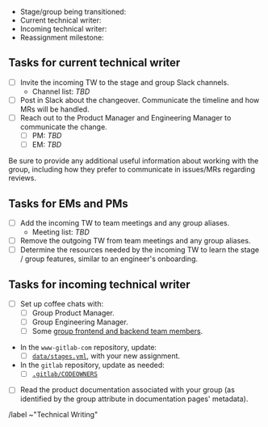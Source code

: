<!-- The issue name should be in the form: Transition [stage]/[group] TW assignment to [new writer] -->
<!-- Create separate issues for each group being transitioned to a different technical writer. -->

- Stage/group being transitioned: 
- Current technical writer: 
- Incoming technical writer: 
- Reassignment milestone: 

## Tasks for current technical writer

- [ ] Invite the incoming TW to the stage and group Slack channels.
  - Channel list: _TBD_
- [ ] Post in Slack about the changeover. Communicate the timeline and how MRs will be handled.
- [ ] Reach out to the Product Manager and Engineering Manager to communicate the change.
  - [ ] PM: _TBD_
  - [ ] EM: _TBD_

Be sure to provide any additional useful information about working with the group, including
how they prefer to communicate in issues/MRs regarding reviews.

## Tasks for EMs and PMs

- [ ] Add the incoming TW to team meetings and any group aliases.
  - Meeting list: _TBD_
- [ ] Remove the outgoing TW from team meetings and any group aliases.
- [ ] Determine the resources needed by the incoming TW to learn the stage / group
  features, similar to an engineer's onboarding.

## Tasks for incoming technical writer

- [ ] Set up coffee chats with:
  - [ ] Group Product Manager.
  - [ ] Group Engineering Manager.
  - [ ] Some [group frontend and backend team members](https://about.gitlab.com/handbook/product/categories/).
- In the `www-gitlab-com` repository, update:
  - [ ] [`data/stages.yml`](https://gitlab.com/gitlab-com/www-gitlab-com/-/blob/master/data/stages.yml), with your new assignment.
- In the `gitlab` repository, update as needed:
  - [ ] [`.gitlab/CODEOWNERS`](https://gitlab.com/gitlab-org/gitlab/-/blob/master/.gitlab/CODEOWNERS)
- [ ] Read the product documentation associated with your group (as identified by the group attribute in documentation pages' metadata).

/label ~"Technical Writing"
